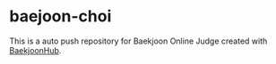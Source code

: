 # baejoon-choi
This is a auto push repository for Baekjoon Online Judge created with [BaekjoonHub](https://github.com/BaekjoonHub/BaekjoonHub).
